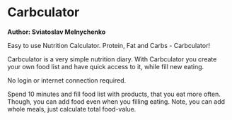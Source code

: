 Carbculator
=========================

__Author: Sviatoslav Melnychenko__

Easy to use Nutrition Calculator. Protein, Fat and Carbs - Carbculator!

Carbculator is a very simple nutrition diary. With Carbculator you create your own food list and have quick access to it, while fill new eating.

No login or internet connection required.

Spend 10 minutes and fill food list with products, that you eat more often. Though, you can add food even when you filling eating. Note, you can add whole meals, just calculate total food-value.
